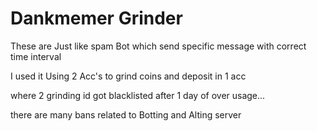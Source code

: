 # Dankmemer Grinder

These are Just like spam Bot which send specific message with correct time interval


I used it Using 2 Acc's to grind coins and deposit in 1 acc

where 2 grinding id got blacklisted after 1 day of over usage...

there are many bans related to Botting and Alting server
  
